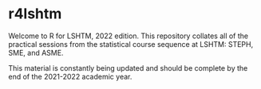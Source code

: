# r4lshtm

Welcome to R for LSHTM, 2022 edition. This repository collates all of the practical sessions from the statistical course sequence at LSHTM: STEPH, SME, and ASME.

This material is constantly being updated and should be complete by the end of the 2021-2022 academic year.
